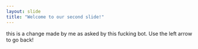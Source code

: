 ```yaml
---
layout: slide
title: "Welcome to our second slide!"
---
```

this is a change made by me as asked by this fucking bot.
Use the left arrow to go back!
